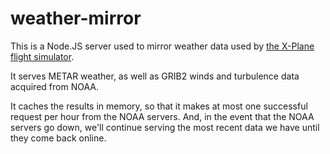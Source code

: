 # weather-mirror

This is a Node.JS server used to mirror weather data used by [the X-Plane flight simulator](https://www.x-plane.com).

It serves METAR weather, as well as GRIB2 winds and turbulence data acquired from NOAA.

It caches the results in memory, so that it makes at most one successful request per hour from the NOAA servers. And, in the event that the NOAA servers go down, we'll continue serving the most recent data we have until they come back online.
